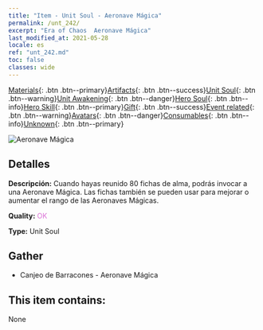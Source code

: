 ```yaml
---
title: "Item - Unit Soul - Aeronave Mágica"
permalink: /unt_242/
excerpt: "Era of Chaos  Aeronave Mágica"
last_modified_at: 2021-05-28
locale: es
ref: "unt_242.md"
toc: false
classes: wide
---
```

 [Materials](/ItemsES/){: .btn .btn--primary}[Artifacts](/ItemsES/Artifacts/){: .btn .btn--success}[Unit Soul](/ItemsES/UnitSoul/){: .btn .btn--warning}[Unit Awakening](/ItemsES/UnitAwakening/){: .btn .btn--danger}[Hero Soul](/ItemsES/HeroSoul/){: .btn .btn--info}[Hero Skill](/ItemsES/HeroSkill/){: .btn .btn--primary}[Gift](/ItemsES/Gift/){: .btn .btn--success}[Event related](/ItemsES/Events/){: .btn .btn--warning}[Avatars](/ItemsES/Avatars/){: .btn .btn--danger}[Consumables](/ItemsES/Consumables/){: .btn .btn--info}[Unknown](/ItemsES/Unknown/){: .btn .btn--primary}

 ![Aeronave Mágica](/images/u/ti_reqiqiu.jpg)

## Detalles
 **Descripción:** Cuando hayas reunido 80 fichas de alma, podrás invocar a una Aeronave Mágica. Las fichas también se pueden usar para mejorar o aumentar el rango de las Aeronaves Mágicas.

 **Quality:** <span style="color: #DA70D6">OK</span>

 **Type:** Unit Soul

## Gather

*    Canjeo de Barracones - Aeronave Mágica 

## This item contains:

  None

